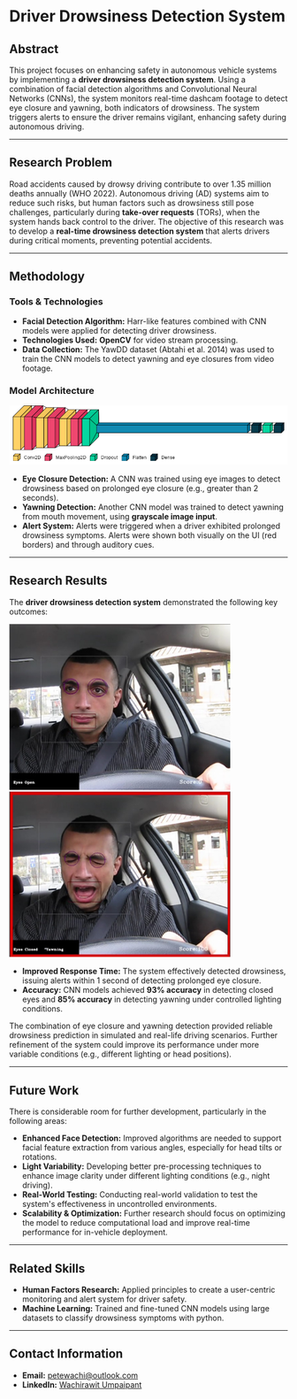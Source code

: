 # Driver Drowsiness Detection System

## Abstract

This project focuses on enhancing safety in autonomous vehicle systems by implementing a **driver drowsiness detection system**. Using a combination of facial detection algorithms and Convolutional Neural Networks (CNNs), the system monitors real-time dashcam footage to detect eye closure and yawning, both indicators of drowsiness. The system triggers alerts to ensure the driver remains vigilant, enhancing safety during autonomous driving.

---

## Research Problem

Road accidents caused by drowsy driving contribute to over 1.35 million deaths annually (WHO 2022). Autonomous driving (AD) systems aim to reduce such risks, but human factors such as drowsiness still pose challenges, particularly during **take-over requests** (TORs), when the system hands back control to the driver. The objective of this research was to develop a **real-time drowsiness detection system** that alerts drivers during critical moments, preventing potential accidents.

---

## Methodology

### Tools & Technologies

- **Facial Detection Algorithm:** Harr-like features combined with CNN models were applied for detecting driver drowsiness.
- **Technologies Used:** **OpenCV** for video stream processing.
- **Data Collection:** The YawDD dataset (Abtahi et al. 2014) was used to train the CNN models to detect yawning and eye closures from video footage.
  
### Model Architecture
<p>
  <img src="Figures\ClosedEyeModel.png" style="width: 1080px">
</p>

- **Eye Closure Detection:** A CNN was trained using eye images to detect drowsiness based on prolonged eye closure (e.g., greater than 2 seconds).
- **Yawning Detection:** Another CNN model was trained to detect yawning from mouth movement, using **grayscale image input**.
- **Alert System:** Alerts were triggered when a driver exhibited prolonged drowsiness symptoms. Alerts were shown both visually on the UI (red borders) and through auditory cues.

---

## Research Results

The **driver drowsiness detection system** demonstrated the following key outcomes:
<p float="left">
    <img src="Figures\Normal.jpg" style="width: 400px">
    <img src="Figures\Yawn.jpg" style="width: 400px">
</p>

- **Improved Response Time:** The system effectively detected drowsiness, issuing alerts within 1 second of detecting prolonged eye closure.
- **Accuracy:** CNN models achieved **93% accuracy** in detecting closed eyes and **85% accuracy** in detecting yawning under controlled lighting conditions.

The combination of eye closure and yawning detection provided reliable drowsiness prediction in simulated and real-life driving scenarios. Further refinement of the system could improve its performance under more variable conditions (e.g., different lighting or head positions).

---

## Future Work

There is considerable room for further development, particularly in the following areas:

- **Enhanced Face Detection:** Improved algorithms are needed to support facial feature extraction from various angles, especially for head tilts or rotations.
- **Light Variability:** Developing better pre-processing techniques to enhance image clarity under different lighting conditions (e.g., night driving).
- **Real-World Testing:** Conducting real-world validation to test the system's effectiveness in uncontrolled environments.
- **Scalability & Optimization:** Further research should focus on optimizing the model to reduce computational load and improve real-time performance for in-vehicle deployment.

---

## Related Skills

- **Human Factors Research:** Applied principles to create a user-centric monitoring and alert system for driver safety.
- **Machine Learning:** Trained and fine-tuned CNN models using large datasets to classify drowsiness symptoms with python.
---

## Contact Information

- **Email:** [petewachi@outlook.com](mailto:petewachi@outlook.com)
- **LinkedIn:** [Wachirawit Umpaipant](https://www.linkedin.com/in/umpaipantw)
